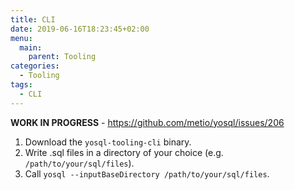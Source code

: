 ```yaml
---
title: CLI
date: 2019-06-16T18:23:45+02:00
menu:
  main:
    parent: Tooling
categories:
  - Tooling
tags:
  - CLI
---
```


**WORK IN PROGRESS** - https://github.com/metio/yosql/issues/206

1. Download the `yosql-tooling-cli` binary.
2. Write .sql files in a directory of your choice (e.g. `/path/to/your/sql/files`).
3. Call `yosql --inputBaseDirectory /path/to/your/sql/files`.
